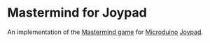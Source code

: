 Mastermind for Joypad
================

An implementation of the [Mastermind game](http://en.wikipedia.org/wiki/Mastermind_%28board_game%29) for
[Microduino](https://www.microduino.cc/) [Joypad](https://www.microduino.cc/wiki/index.php?title=Microduino-Joypad).
